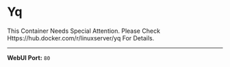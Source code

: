 # Yq

This Container Needs Special Attention. Please Check Https://hub.docker.com/r/linuxserver/yq For Details.

---

**WebUI Port:** `80`